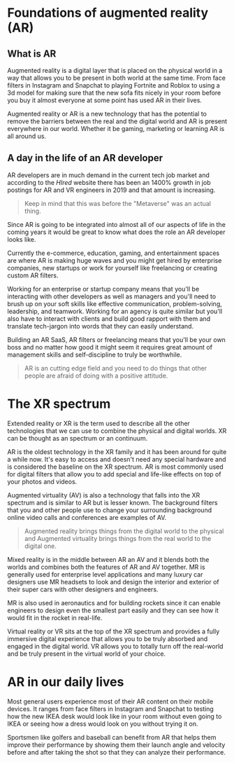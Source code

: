# Foundations of augmented reality (AR)

## What is AR
Augmented reality is a digital layer that is placed on the physical world in a way that allows you to be present in both world at the same time. From face filters in Instagram and Snapchat to playing Fortnite and Roblox to using a 3d model for making sure that the new sofa fits nicely in your room before you buy it almost everyone at some point has used AR in their lives.

Augmented reality or AR is a new technology that has the potential to remove the barriers between the real and the digital world and AR is present everywhere in our world. Whether it be gaming, marketing or learning AR is all around us.

## A day in the life of an AR developer

AR developers are in much demand in the current tech job market and according to the *HIred* website there has been an 1400% growth in job postings for AR and VR engineers in 2019 and that amount is increasing.

> Keep in mind that this was before the "Metaverse" was an actual thing.

Since AR is going to be integrated into almost all of our aspects of life in the coming years it would be great to know what does the role an AR developer looks like.

Currently the e-commerce, education, gaming, and entertainment spaces are where AR is making huge waves and you might get hired by enterprise companies, new startups or work for yourself like freelancing or creating custom AR filters.

Working for an enterprise or startup company means that you'll be interacting with other developers as well as managers and you'll need to brush up on your soft skills like effective communication, problem-solving, leadership, and teamwork. Working for an agency is quite similar but you'll also have to interact with clients and build good rapport with them and translate tech-jargon into words that they can easily understand.

Building an AR SaaS, AR filters or freelancing means that you'll be your own boss and no matter how good it might seem it requires great amount of management skills and self-discipline to truly be worthwhile.

> AR is an cutting edge field and you need to do things that other people are afraid of doing with a positive attitude.

# The XR spectrum
Extended reality or XR is the term used to describe all the other technologies that we can use to combine the physical and digital worlds. XR can be thought as an spectrum or an continuum.

AR is the oldest technology in the XR family and it has been around for quite a while now. It's easy to access and doesn't need any special hardware and is considered the baseline on the XR spectrum. AR is most commonly used for digital filters that allow you to add special and life-like effects on top of your photos and videos.

Augmented virtuality (AV) is also a technology that falls into the XR spectrum and is similar to AR but is lesser known. The background filters that you and other people use to change your surrounding background online video calls and conferences are examples of AV.

> Augmented reality brings things from the digital world to the physical and Augmented virtuality brings things from the real world to the digital one.

Mixed reality is in the middle between AR an AV and it blends both the worlds and combines both the features of AR and
AV together. MR is generally used for enterprise level applications and many luxury car designers use MR headsets to
look and design the interior and exterior of their super cars with other designers and engineers.

MR is also used in aeronautics and for building rockets since it can enable engineers to design even the smallest part
easily and they can see how it would fit in the rocket in real-life.

Virtual reality or VR sits at the top of the XR spectrum and provides a fully immersive digital experience that allows you to be truly absorbed and engaged in the digital world. VR allows you to totally turn off the real-world and be truly present in the virtual world of your choice.

# AR in our daily lives
Most general users experience most of their AR content on their mobile devices. It ranges from face filters in Instagram and Snapchat to testing how the new IKEA desk would look like in your room without even going to IKEA or seeing how a dress would look on you without trying it on.

Sportsmen like golfers and baseball can benefit from AR that helps them improve their performance by showing them
their launch angle and velocity before and after taking the shot so that they can analyze their performance.
